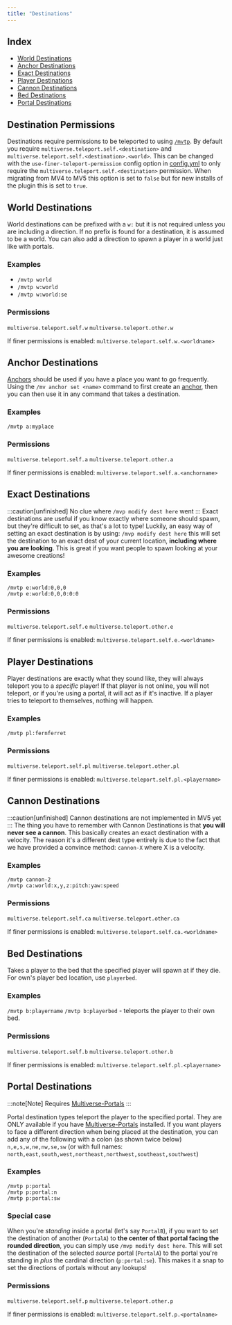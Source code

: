 ```yaml
---
title: "Destinations"
---
```


## Index
- [World Destinations](#World-Destinations)
- [Anchor Destinations](#Anchor-Destinations)
- [Exact Destinations](#Exact-Destinations)
- [Player Destinations](#Player-Destinations)
- [Cannon Destinations](#Cannon-Destinations)
- [Bed Destinations](#Bed-Destinations)
- [Portal Destinations](#Portal-Destinations)

## Destination Permissions

Destinations require permissions to be teleported to using [`/mvtp`](/core/fundamentals/commands-usage/#Teleport-Command). By default you require `multiverse.teleport.self.<destination>` and `multiverse.teleport.self.<destination>.<world>`. This can be changed with the `use-finer-teleport-permission` config option in [config.yml](/core/reference/configuration-file/) to only require the `multiverse.teleport.self.<destination>` permission. When migrating from MV4 to MV5 this option is set to `false` but for new installs of the plugin this is set to `true`.

## World Destinations

World destinations can be prefixed with a `w:` but it is not required unless you are including a direction. If no prefix is found for a destination, it is assumed to be a world. You can also add a direction to spawn a player in a world just like with portals.

### Examples

- `/mvtp world`
- `/mvtp w:world`
- `/mvtp w:world:se`

### Permissions

`multiverse.teleport.self.w`
`multiverse.teleport.other.w`

If finer permissions is enabled: `multiverse.teleport.self.w.<worldname>`

## Anchor Destinations

[Anchors](/core/how-to/manage-anchors/) should be used if you have a place you want to go frequently. Using the `/mv anchor set <name>` command to first create an [anchor](/core/how-to/manage-anchors/), then you can then use it in any command that takes a destination.

### Examples

`/mvtp a:myplace`

### Permissions

`multiverse.teleport.self.a`
`multiverse.teleport.other.a`

If finer permissions is enabled: `multiverse.teleport.self.a.<anchorname>`

## Exact Destinations

:::caution[unfinished]
No clue where `/mvp modify dest here` went
:::
Exact destinations are useful if you know exactly where someone should spawn, but they're difficult to set, as that's a lot to type! Luckily, an easy way of setting an exact destination is by using: `/mvp modify dest here` this will set the destination to an exact dest of your current location, **including where you are looking**. This is great if you want people to spawn looking at your awesome creations!

### Examples

`/mvtp e:world:0,0,0`  
`/mvtp e:world:0,0,0:0:0`

### Permissions

`multiverse.teleport.self.e`
`multiverse.teleport.other.e`

If finer permissions is enabled: `multiverse.teleport.self.e.<worldname>`

## Player Destinations

Player destinations are exactly what they sound like, they will always teleport you to a _specific_ player! If that player is not online, you will not teleport, or if you're using a portal, it will act as if it's inactive. If a player tries to teleport to themselves, nothing will happen.

### Examples

`/mvtp pl:fernferret`

### Permissions

`multiverse.teleport.self.pl`
`multiverse.teleport.other.pl`

If finer permissions is enabled: `multiverse.teleport.self.pl.<playername>`

## Cannon Destinations

:::caution[unfinished]
Cannon destinations are not implemented in MV5 yet
:::
The thing you have to remember with Cannon Destinations is that **you will never see a cannon**. This basically creates an exact destination with a velocity. The reason it's a different dest type entirely is due to the fact that we have provided a convince method: `cannon-X` where X is a velocity.

### Examples

`/mvtp cannon-2`  
`/mvtp ca:world:x,y,z:pitch:yaw:speed`

### Permissions

`multiverse.teleport.self.ca`
`multiverse.teleport.other.ca`

If finer permissions is enabled: `multiverse.teleport.self.ca.<worldname>`

## Bed Destinations

Takes a player to the bed that the specified player will spawn at if they die. For own's player bed location, use `playerbed`.

### Examples

`/mvtp b:playername`
`/mvtp b:playerbed` - teleports the player to their own bed.

### Permissions

`multiverse.teleport.self.b`
`multiverse.teleport.other.b`

If finer permissions is enabled: `multiverse.teleport.self.pl.<playername>`

## Portal Destinations

:::note[Note]
Requires [Multiverse-Portals](/portals/)
:::

Portal destination types teleport the player to the specified portal. They are ONLY available if you have [Multiverse-Portals](/portals/) installed. If you want players to face a different direction when being placed at the destination, you can add any of the following with a colon (as shown twice below) `n,e,s,w,ne,nw,se,sw` (or with full names: `north,east,south,west,northeast,northwest,southeast,southwest`)

### Examples

`/mvtp p:portal`  
`/mvtp p:portal:n`  
`/mvtp p:portal:sw`

### Special case

When you're _standing_ inside a portal (let's say `PortalB`), if you want to set the destination of another (`PortalA`) to **the center of that portal facing the rounded direction**, you can simply use `/mvp modify dest here`. This will set the destination of the selected _source_ portal (`PortalA`) to the portal you're standing in _plus_ the cardinal direction (`p:portal:se`). This makes it a snap to set the directions of portals without any lookups!

### Permissions

`multiverse.teleport.self.p`
`multiverse.teleport.other.p`

If finer permissions is enabled: `multiverse.teleport.self.p.<portalname>`
